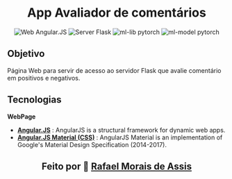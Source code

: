 <div align="center">
<h1>App Avaliador de comentários</h1>
<p align="center">
  <img src="https://img.shields.io/badge/web-angular.js-blue" alt="Web Angular.JS">
  <img src="https://img.shields.io/badge/server-flask-orange" alt="Server Flask">
  <img src="https://img.shields.io/badge/ml--lib-pytorch-orange" alt="ml-lib pytorch">
  <img src="https://img.shields.io/badge/ml--model-RNN--LSTM-orange" alt="ml-model pytorch">
</p>
</div>

## Objetivo

Página Web para servir de acesso ao servidor Flask que avalie comentário em positivos e negativos.

## Tecnologias

**WebPage**

+ **[Angular.JS](https://angularjs.org/)** : AngularJS is a structural framework for dynamic web apps.
+ **[Angular.JS Material (CSS)](https://material.angularjs.org/latest/)** : AngularJS Material is an implementation of Google's Material Design Specification (2014-2017).


<h2 align="center">Feito por &#128640; <a href="https://rafanthx13.github.io/">Rafael Morais de Assis</a></h2>